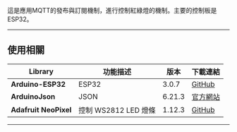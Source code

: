 這是應用MQTT的發布與訂閱機制，進行控制紅綠燈的機制。主要的控制板是ESP32。

---

## 使用相關
| Library           | 功能描述                    | 版本    | 下載連結 |
|-------------------|---------------------------|---------|----------|
| **Arduino-ESP32**    | ESP32             | 3.0.7   | [GitHub](https://github.com/espressif/arduino-esp32) |
| **ArduinoJson**   | JSON        | 6.21.3  | [官方網站](https://arduinojson.org/?utm_source=meta&utm_medium=library.properties) |
| **Adafruit NeoPixel** | 控制 WS2812 LED 燈條 | 1.12.3  | [GitHub](https://github.com/adafruit/Adafruit_NeoPixel) |

---